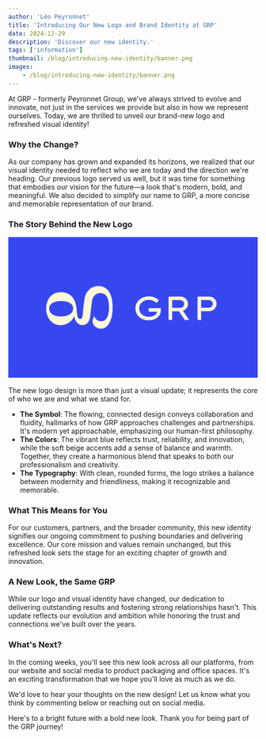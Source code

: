 ```yaml
---
author: 'Léo Peyronnet'
title: 'Introducing Our New Logo and Brand Identity at GRP'
date: 2024-12-29
description: 'Discover our new identity.'
tags: ['information']
thumbnail: /blog/introducing-new-identity/banner.png
images:
    - /blog/introducing-new-identity/banner.png
---
```


At GRP - formerly Peyronnet Group, we've always strived to evolve and innovate, not just in the services we provide but also in how we represent ourselves. Today, we are thrilled to unveil our brand-new logo and refreshed visual identity!

### Why the Change?

As our company has grown and expanded its horizons, we realized that our visual identity needed to reflect who we are today and the direction we're heading. Our previous logo served us well, but it was time for something that embodies our vision for the future—a look that's modern, bold, and meaningful. We also decided to simplify our name to GRP, a more concise and memorable representation of our brand.

### The Story Behind the New Logo

![New Logo](logo.png)

The new logo design is more than just a visual update; it represents the core of who we are and what we stand for.

-   **The Symbol**: The flowing, connected design conveys collaboration and fluidity, hallmarks of how GRP approaches challenges and partnerships. It's modern yet approachable, emphasizing our human-first philosophy.
-   **The Colors**: The vibrant blue reflects trust, reliability, and innovation, while the soft beige accents add a sense of balance and warmth. Together, they create a harmonious blend that speaks to both our professionalism and creativity.
-   **The Typography**: With clean, rounded forms, the logo strikes a balance between modernity and friendliness, making it recognizable and memorable.

### What This Means for You

For our customers, partners, and the broader community, this new identity signifies our ongoing commitment to pushing boundaries and delivering excellence. Our core mission and values remain unchanged, but this refreshed look sets the stage for an exciting chapter of growth and innovation.

### A New Look, the Same GRP

While our logo and visual identity have changed, our dedication to delivering outstanding results and fostering strong relationships hasn't. This update reflects our evolution and ambition while honoring the trust and connections we've built over the years.

### What's Next?

In the coming weeks, you'll see this new look across all our platforms, from our website and social media to product packaging and office spaces. It's an exciting transformation that we hope you'll love as much as we do.

We'd love to hear your thoughts on the new design! Let us know what you think by commenting below or reaching out on social media.

Here's to a bright future with a bold new look. Thank you for being part of the GRP journey!
